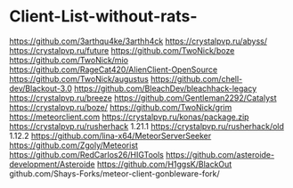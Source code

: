 # Client-List-without-rats-

https://github.com/3arthqu4ke/3arthh4ck
https://crystalpvp.ru/abyss/
https://crystalpvp.ru/future
https://github.com/TwoNick/boze
https://github.com/TwoNick/mio
https://github.com/RageCat420/AlienClient-OpenSource
https://github.com/TwoNick/augustus
https://github.com/chell-dev/Blackout-3.0
https://github.com/BleachDev/bleachhack-legacy
https://crystalpvp.ru/breeze
https://github.com/Gentleman2292/Catalyst
https://crystalpvp.ru/boze/
https://github.com/TwoNick/grim
https://meteorclient.com
https://crystalpvp.ru/konas/package.zip
https://crystalpvp.ru/rusherhack 1.21.1
https://crystalpvp.ru/rusherhack/old 1.12.2
https://github.com/lina-x64/MeteorServerSeeker
https://github.com/Zgoly/Meteorist
https://github.com/RedCarlos26/HIGTools
https://github.com/asteroide-development/Asteroide
https://github.com/H1ggsK/BlackOut
github.com/Shays-Forks/meteor-client-gonbleware-fork/
